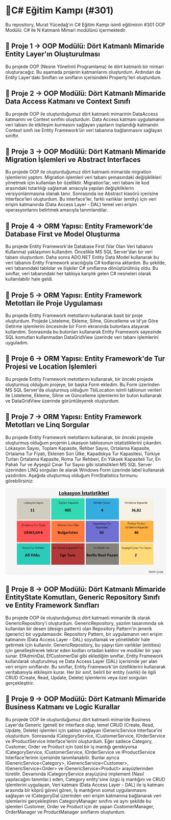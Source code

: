 # :gem:C# Eğitim Kampı (#301)
Bu repository, Murat Yücedağ'ın C# Eğitim Kampı isimli eğitiminin #301 OOP Modülü: C# ile N Katmanlı Mimari modülünü içermektedir.

## :pushpin: Proje 1 -> OOP Modülü: Dört Katmanlı Mimaride Entity Layer'ın Oluşturulması
Bu projede OOP (Nesne Yönelimli Programlama) ile dört katmanlı bir mimari oluşturacağız. Bu aşamada projenin katmanlarını oluşturdum. Ardından da Entity Layer'daki Sınıfları ve sınıfların içerisindeki Property'leri oluşturdum.

## :pushpin: Proje 2 -> OOP Modülü: Dört Katmanlı Mimaride Data Access Katmanı ve Context Sınıfı
Bu projede OOP ile oluşturduğumuz dört katmanlı mimarinin DataAccess katmanını ve Context sınıfını oluşturdum. Data Access katmanı uygulamanın veri tabanı ile etkileşim kurmasını sağlayan yapıların toplandığı katmandır. Context sınıfı ise Entity Framework’ün veri tabanına bağlanmasını sağlayan sınıftır.

## :pushpin: Proje 3 -> OOP Modülü: Dört Katmanlı Mimaride Migration İşlemleri ve Abstract Interfaces
Bu projede OOP ile oluşturduğumuz dört katmanlı mimaride migration işlemlerini yaptım. Migration işlemleri veri tabanı şemasındaki değişiklikleri yönetmek için kullanılan bir özelliktir. Migration’lar, veri tabanı ile kod arasındaki tutarlılığı sağlamak amacıyla yapılan değişikliklerin versiyonlanmasına olanak tanır. Sonrasında ise Abstract klasörü içerisine Interface'leri oluşturdum. Bu interface'ler, farklı varlıklar (entity) için veri erişim katmanında (Data Access Layer - DAL) temel veri erişim operasyonlarını belirtmek amacıyla tanımlandılar.

## :pushpin: Proje 4 -> ORM Yapısı: Entity Framework'de Database First ve Model Oluşturma
Bu projede Entity Framework'de Database First (Var Olan Veri tabanını Kullanma) yaklaşımını kullandım. Öncelikle MS SQL Server'dan bir veri tabanı oluşturdum. Daha sonra ADO.NET Entity Data Model kullanarak bu veri tabanını Entity Framework aracılığıyla C# kodlarına aktardım. Bu şekilde, veri tabanındaki tablolar ve ilişkiler C# sınıflarına dönüştürülmüş oldu. Bu sınıflar, veri tabanındaki her tabloya karşılık gelen C# nesneleri olarak kullanılabilir hale geldi.

## :pushpin: Proje 5 -> ORM Yapısı: Entity Framework Metotları ile Proje Uygulaması
Bu projede Entity Framework metotlarını kullanarak basit bir proje oluşturdum. Projede Listeleme, Ekleme, Silme, Güncelleme ve Id'ye Göre Getirme işlemlerini öncesinde bir Form ekranında butonlara atayarak kullandım. Sonrasında bu butonları kullanarak Entity Framework sayesinde SQL komutları kullanmadan DataGridView üzerinde veri tabanı işlemlerini uyguladım.

## :pushpin: Proje 6 -> ORM Yapısı: Entity Framework'de Tur Projesi ve Location İşlemleri
Bu projede Entity Framework metotlarını kullanarak, bir önceki projede oluşturmuş olduğum projeye, bir başka Form ekledim. Bu Form üzerinden MS SQL Server'da oluşturmuş olduğum TblLocation isimli tablonun verileri ile Listeleme, Ekleme, Silme ve Güncelleme işlemlerini bir buton kullanarak ve DataGridView üzerinde görüntüleyerek oluşturdum.

## :pushpin: Proje 7 -> ORM Yapısı: Entity Framework Metotları ve Linq Sorgular
Bu projede Entity Framework metotlarını kullanarak, bir önceki projede oluşturmuş olduğum projenin Lokasyon tablosunun istatistiklerini çıkardım. Lokasyon Sayısı, Toplam Kapasite, Rehber Sayısı, Ortalama Kapasite, Ortalama Tur Fiyatı, Eklenen Son Ülke, Kapadokya Tur Kapasitesi, Türkiye Turları Ortalama Kapasite, Roma Tur Rehberi, En Yüksek Kapasiteli Tur, En Pahalı Tur ve Ayşegül Çınar Tur Sayısı gibi istatistikleri MS SQL Server üzerinden LINQ sorguları ile alarak Windows Form üzerinde label kullanarak yazdırdım. Aşağıda oluşturmuş olduğum FrmStatistics formunu görebilirsiniz:

<div align="center">
  <img src="https://github.com/melihcolak0/CSharpEgitimKampiMY301/blob/ac72eb081f3ef57cc0425d418281b3ed496a368f/locationStatisticsSS.jpg" alt="image alt">
</div>

## :pushpin: Proje 8 -> OOP Modülü: Dört Katmanlı Mimaride EntityState Komutları, Generic Repository Sınıfı ve Entity Framework Sınıfları
Bu projede OOP ile oluşturduğumuz dört katmanlı mimaride ilk olarak GenericRepository'i oluşturdum. GenericRepository, yazılım tasarımında sık kullanılan bir desen (design pattern) olan Repository Pattern'in jenerik (generic) bir uygulamasıdır. Repository Pattern, bir uygulamanın veri erişim katmanını (Data Access Layer - DAL) soyutlamak ve yönetilebilir hale getirmek için kullanılır. GenericRepository, bu yapıyı tüm varlıklar (entities) için genelleştirerek tekrar eden kodları ortadan kaldırır ve modüler bir yapı sunar. EfAdminDal, EfCustomerDal gibi eklediğim sınıflar, Entity Framework kullanılarak oluşturulmuş ve Data Access Layer (DAL) içerisinde yer alan veri erişim sınıflarıdır. Bu sınıflar, Entity Framework'ün özelliklerini kullanarak veritabanıyla etkileşim kurar. Her bir sınıf, belirli bir entity (varlık) ile ilgili CRUD (Create, Read, Update, Delete) işlemlerini veya özel sorguları gerçekleştirir.

## :pushpin: Proje 9 -> OOP Modülü: Dört Katmanlı Mimaride Business Katmanı ve Logic Kurallar
Bu projede OOP ile oluşturduğumuz dört katmanlı mimaride Business Layer'da Generic (genel) bir interface olup, temel CRUD (Create, Read, Update, Delete) işlemleri için şablon sağlayan IGenericService Interface'ini oluşturdum. Sonrasında ICategoryService, ICustomerService, IOrderService ve IProductService Interface'lerini oluşturdum. Eğer sadece Category, Customer, Order ve Product için özel bir iş mantığı gerekiyorsa ICategoryService, ICustomerService, IOrderService ve IProductService Interface'lerinin içerisinde tanımlanabilir. Bunlar ayrıca IGenericService<<awd>Category>, IGenericService<<awd>Customer>, IGenericService<<awd>Order> ve IGenericService<<awd>Product> arayüzlerinden türetilir. Devamında ICategoryService arayüzünü implement (Nasıl yapılacağını tanımlar.) eden, Category entity'sine özgü iş mantığını ve CRUD işlemlerini uygulayan, Veri katmanı (Data Access Layer - DAL) ile iş katmanı arasında bir köprü görevi gören, İş mantığının somut uygulanmasını sağlayan ve ICategoryDal üzerinden veri erişim katmanına bağlanarak veri işlemlerini gerçekleştiren CategoryManager sınıfını ve aynı şekilde bu işlemleri Customer, Order ve Product için de yapan CustomerManager, OrderManager ve ProductManager sınıflarını oluşturdum.
